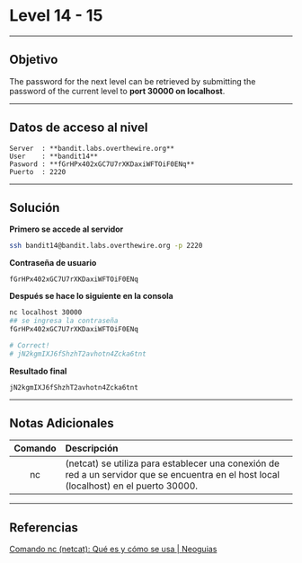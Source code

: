 # Level 14 - 15
---

## Objetivo 

The password for the next level can be retrieved by submitting the password of the current level to **port 30000 on localhost**.

---
## Datos de acceso al nivel 

```
Server  : **bandit.labs.overthewire.org**
User    : **bandit14**
Pasword : **fGrHPx402xGC7U7rXKDaxiWFTOiF0ENq**
Puerto  : 2220 
```

---
## Solución 

**Primero se accede al servidor**
```bash
ssh bandit14@bandit.labs.overthewire.org -p 2220
```
**Contraseña de usuario**
```
fGrHPx402xGC7U7rXKDaxiWFTOiF0ENq
```

**Después se hace lo siguiente en la consola**

```bash
nc localhost 30000
## se ingresa la contraseña 
fGrHPx402xGC7U7rXKDaxiWFTOiF0ENq

# Correct!
# jN2kgmIXJ6fShzhT2avhotn4Zcka6tnt
```

**Resultado final**

```
jN2kgmIXJ6fShzhT2avhotn4Zcka6tnt
```

---
## Notas Adicionales 

|**Comando** | **Descripción** |
|:---------:|:-------------|
| nc | (netcat) se utiliza para establecer una conexión de red a un servidor que se encuentra en el host local (localhost) en el puerto 30000.

---
## Referencias 

[Comando nc (netcat): Qué es y cómo se usa | Neoguias](https://www.neoguias.com/comando-nc/#Que_es_el_comando_nc)

